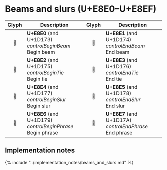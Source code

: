 Beams and slurs (U+E8E0–U+E8EF)
===============================

| **Glyph** | **Description** | **Glyph** | **Description**
| :-------: | --------------- | :-------: | ---------------
|<span class="bravura_large">&#xe8e0;</span> | **U+E8E0** (and U+1D173)<br/>*controlBeginBeam*<br/>Begin beam | <span class="bravura_large">&#xe8e1;</span> | **U+E8E1** (and U+1D174)<br/>*controlEndBeam*<br/>End beam
|<span class="bravura_large">&#xe8e2;</span> | **U+E8E2** (and U+1D175)<br/>*controlBeginTie*<br/>Begin tie | <span class="bravura_large">&#xe8e3;</span> | **U+E8E3** (and U+1D176)<br/>*controlEndTie*<br/>End tie
|<span class="bravura_large">&#xe8e4;</span> | **U+E8E4** (and U+1D177)<br/>*controlBeginSlur*<br/>Begin slur | <span class="bravura_large">&#xe8e5;</span> | **U+E8E5** (and U+1D178)<br/>*controlEndSlur*<br/>End slur
|<span class="bravura_large">&#xe8e6;</span> | **U+E8E6** (and U+1D179)<br/>*controlBeginPhrase*<br/>Begin phrase | <span class="bravura_large">&#xe8e7;</span> | **U+E8E7** (and U+1D17A)<br/>*controlEndPhrase*<br/>End phrase

Implementation notes
---------------------

{% include "../implementation_notes/beams_and_slurs.md" %}